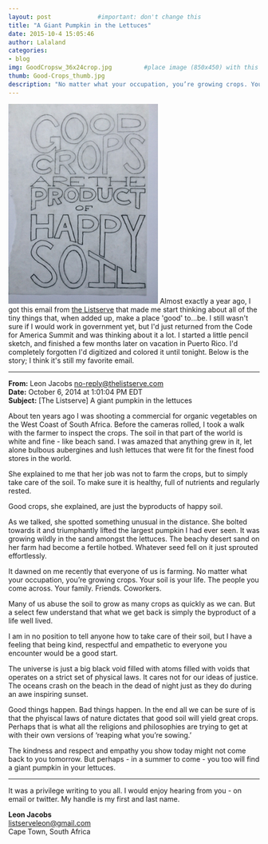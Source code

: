 ```yaml
---
layout: post             #important: don't change this
title: "A Giant Pumpkin in the Lettuces"
date: 2015-10-4 15:05:46
author: Lalaland
categories:
- blog
img: GoodCropsw_36x24crop.jpg         #place image (850x450) with this name in /assets/img/blog/ 
thumb: Good-Crops_thumb.jpg
description: "No matter what your occupation, you’re growing crops. Your soil is your life."
---
```



<img class="img-inline" alt="Original sketch" src="/assets/img/blog/Good-Crops-sketch.jpg"> Almost exactly a year ago, I got this email from [the Listserve](http://thelistserve.com/) that made me start thinking about all of the tiny things that, when added up, make a place 'good' to...be. I still wasn't sure if I would work in government yet, but I'd just returned from the Code for America Summit and was thinking about it a lot. I started a little pencil sketch, and finished a few months later on vacation in Puerto Rico. I'd completely forgotten I'd digitized and colored it until tonight. Below is the story; I think it's still my favorite email.

<!--more-->
---

**From:** Leon Jacobs <no-reply@thelistserve.com>  
**Date:** October 6, 2014 at 1:01:04 PM EDT  
**Subject:** [The Listserve] A giant pumpkin in the lettuces

About ten years ago I was shooting a commercial for organic vegetables on the West Coast of South Africa. Before the cameras rolled, I took a walk with the farmer to inspect the crops. The soil in that part of the world is white and fine - like beach sand. I was amazed that anything grew in it, let alone bulbous aubergines and lush lettuces that were fit for the finest food stores in the world.

She explained to me that her job was not to farm the crops, but to simply take care of the soil. To make sure it is healthy, full of nutrients and regularly rested.

Good crops, she explained, are just the byproducts of happy soil.

As we talked, she spotted something unusual in the distance. She bolted towards it and triumphantly lifted the largest pumpkin I had ever seen. It was growing wildly in the sand amongst the lettuces. The beachy desert sand on her farm had become a fertile hotbed. Whatever seed fell on it just sprouted effortlessly.

It dawned on me recently that everyone of us is farming. No matter what your occupation, you’re growing crops. Your soil is your life. The people you come across. Your family. Friends. Coworkers.

Many of us abuse the soil to grow as many crops as quickly as we can. But a select few understand that what we get back is simply the byproduct of a life well lived.

I am in no position to tell anyone how to take care of their soil, but I have a feeling that being kind, respectful and empathetic to everyone you encounter would be a good start.

The universe is just a big black void filled with atoms filled with voids that operates on a strict set of physical laws. It cares not for our ideas of justice. The oceans crash on the beach in the dead of night just as they do during an awe inspiring sunset.

Good things happen. Bad things happen. In the end all we can be sure of is that the phyiscal laws of nature dictates that good soil will yield great crops. Perhaps that is what all the religions and philosophies are trying to get at with their own versions of ‘reaping what you’re sowing.’

The kindness and respect and empathy you show today might not come back to you tomorrow. But perhaps - in a summer to come - you too will find a giant pumpkin in your lettuces.

---

It was a privilege writing to you all. I would enjoy hearing from you - on email or twitter. My handle is my first and last name.

**Leon Jacobs**  
listserveleon@gmail.com  
Cape Town, South Africa  
